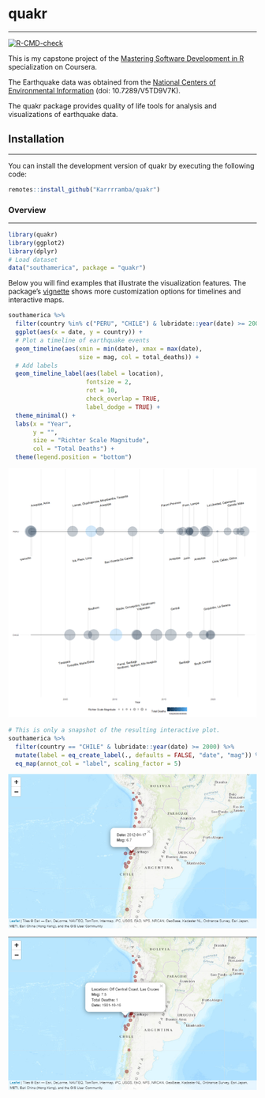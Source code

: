 # quakr

------------------------------------------------------------------------

<!-- badges: start -->

[![R-CMD-check](https://github.com/Karrrramba/quakr/actions/workflows/R-CMD-check.yaml/badge.svg)](https://github.com/Karrrramba/quakr/actions/workflows/R-CMD-check.yaml)

<!-- badges: end -->

This is my capstone project of the [Mastering Software Development in
R](https://www.coursera.org/specializations/r) specialization on
Coursera.

The Earthquake data was obtained from the [National Centers of
Environmental
Information](https://www.ncei.noaa.gov/access/metadata/landing-page/bin/iso?id=gov.noaa.ngdc.mgg.hazards:G012153)
(doi: 10.7289/V5TD9V7K).

The quakr package provides quality of life tools for analysis and
visualizations of earthquake data.

## Installation

------------------------------------------------------------------------

You can install the development version of quakr by executing the
following code:

``` r
remotes::install_github("Karrrramba/quakr")
```

### Overview

------------------------------------------------------------------------

``` r
library(quakr)
library(ggplot2)
library(dplyr)
# Load dataset
data("southamerica", package = "quakr")
```

Below you will find examples that illustrate the visualization features.
The package’s
[vignette](https://github.com/Karrrramba/quakr/blob/master/vignettes/quakr.Rmd)
shows more customization options for timelines and interactive maps.

``` r
southamerica %>% 
  filter(country %in% c("PERU", "CHILE") & lubridate::year(date) >= 2000) %>%
  ggplot(aes(x = date, y = country)) +
  # Plot a timeline of earthquake events
  geom_timeline(aes(xmin = min(date), xmax = max(date), 
                    size = mag, col = total_deaths)) +
  # Add labels 
  geom_timeline_label(aes(label = location),
                      fontsize = 2,
                      rot = 10,
                      check_overlap = TRUE,
                      label_dodge = TRUE) +
  theme_minimal() +
  labs(x = "Year",
       y = "",
       size = "Richter Scale Magnitude",
       col = "Total Deaths") +
  theme(legend.position = "bottom")
```

![](README_files/figure-commonmark/timeline-1.png)

``` r
# This is only a snapshot of the resulting interactive plot.
southamerica %>% 
  filter(country == "CHILE" & lubridate::year(date) >= 2000) %>%
  mutate(label = eq_create_label(., defaults = FALSE, "date", "mag")) %>% 
  eq_map(annot_col = "label", scaling_factor = 5)
```

<img src="README_files/figure-commonmark/leaflet_map_1.png"
data-fig-align="center" width="683" />

<img src="README_files/figure-commonmark/leaflet_map_2.png"
data-fig-align="center" />
